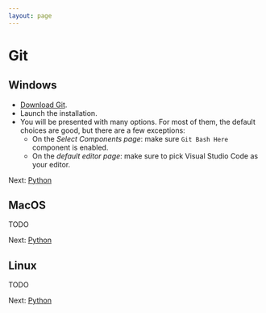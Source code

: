 ```yaml
---
layout: page
---
```


# Git

## Windows

* [Download Git](https://git-scm.com/download).
* Launch the installation.
* You will be presented with many options.
  For most of them, the default choices are good, but there are a few exceptions:
  * On the *Select Components page*: make sure `Git Bash Here` component is enabled.
  * On the *default editor page*: make sure to pick Visual Studio Code as your editor.

Next: [Python](python.md)

## MacOS

TODO

Next: [Python](python.md)

## Linux

TODO

Next: [Python](python.md)
